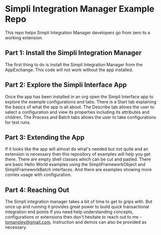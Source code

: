 # Simpli Integration Manager Example Repo

This repo helps Simpli Integration Manager developers go from zero to a working extension.

## Part 1: Install the Simpli Integration Manager

The first thing to do is install the Simpli Integration Manager from the AppExchange. This code will not work without the app installed.

## Part 2: Explore the Simpli Interface App

Once the app has been installed in an org open the Simpli Interface app to explore the example configurations and tabs. There is a Start tab explaining the basics of what the app is all about. The Describe tab allows the user to select a configuration and view its properties including its attributes and children. The Process and Batch tabs allows the user to take configurations for test runs.

## Part 3: Extending the App
If it looks like the app will almost do what's needed but not quite and an extension is necessary then this repository of examples will help you get there. There are empty shell classes which can be cut and pasted. There are basic Hello World examples using the SimpliFrameworkObject and SimpliFrameworkBatch interfaces. And there are examples showing more comlex usage with configuration.

## Part 4: Reaching Out
The Simpli integration manager takes a bit of time to get to grips with. But once up and running it provides great power to build quick transactional integration end points If you need help understanding concepts, configurations or extensions then don't hesitate to reach out to me - tomansley@gmail.com. Instruction and demos can also be provided as necessary.